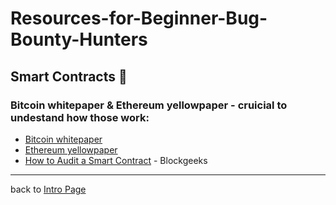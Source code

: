 # Resources-for-Beginner-Bug-Bounty-Hunters

## Smart Contracts 📜

### Bitcoin whitepaper & Ethereum yellowpaper - cruicial to undestand how those work:
- [Bitcoin whitepaper](https://bitcoin.org/bitcoin.pdf)
- [Ethereum yellowpaper](https://ethereum.github.io/yellowpaper/paper.pdf)
- [How to Audit a Smart Contract](https://blockgeeks.com/guides/audit-smart-contract/) - Blockgeeks
---
back to [Intro Page](/README.md)